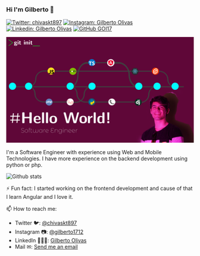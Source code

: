 ### Hi I'm Gilberto 👋

[![Twitter: chivaskt897](https://img.shields.io/twitter/follow/chivaskt897?style=social)](https://twitter.com/chivaskt897)
[![Instagram: Gilberto Olivas](https://img.shields.io/badge/-gilberto_olivas-lightgray?style=flat-square&logo=Instagram&link=https://www.instagram.com/gilberto1712/)](https://www.instagram.com/gilberto1712/)
[![Linkedin: Gilberto Olivas](https://img.shields.io/badge/-gilberto_olivas-blue?style=flat-square&logo=Linkedin&logoColor=white&link=https://www.linkedin.com/in/golivas-it/)](https://www.linkedin.com/in/golivas-it/)
[![GitHub GOI17](https://img.shields.io/github/followers/GOI17?label=follow&style=social)](https://github.com/GOI17)

<img src="https://github.com/GOI17/GOI17/blob/master/header-flow.png"/>

I'm a Software Engineer with experience using Web and Mobile Technologies. I have more experience on the backend development using python or php.

![Github stats](https://github-readme-stats.vercel.app/api?username=munific&show_icons=true&hide_border=true)

⚡ Fun fact: 
  I started working on the frontend development and cause of that I learn Angular and I love it.
  
📫 How to reach me:
  - Twitter 🐦: <a href="https://twitter.com/chivaskt897" target="_blank">@chivaskt897</a>
  - Instagram 📷: <a href="https://www.instagram.com/gilberto1712/" target="_blank">@gilberto1712</a>
  - LinkedIn 👨🏻‍💻: <a href="https://www.linkedin.com/in/golivas-it/" target="_blank">Gilberto Olivas</a>
  - Mail ✉: <a href="mailto:olivasgilberto@gmail.com" target="_blank">Send me an email</a>
